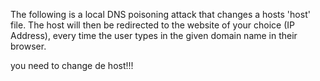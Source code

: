 The following is a local DNS poisoning attack that changes a hosts 'host' file. 
The host will then be redirected to the website of your choice (IP Address), 
every time the user types in the given domain name in their browser.

you need to change de host!!!
